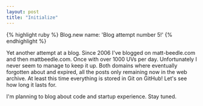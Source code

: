 ```yaml
---
layout: post
title: "Initialize"
---
```


{% highlight ruby %}
Blog.new name: 'Blog attempt number 5!'
{% endhighlight %}

Yet another attempt at a blog. Since 2006 I've blogged on matt-beedle.com and
then mattbeedle.com. Once with over 1000 UVs per day. Unfortunately I never seem
to manage to keep it up. Both domains where eventually forgotten about and
expired, all the posts only remaining now in the web archive. At least this time
everything is stored in Git on GitHub! Let's see how long it lasts for.

I'm planning to blog about code and startup experience. Stay tuned.